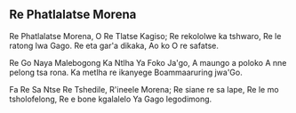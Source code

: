 ## Re Phatlalatse Morena

Re Phatlalatse Morena, O Re Tlatse Kagiso;
Re rekololwe ka tshwaro, Re le ratong lwa Gago.
Re eta gar'a dikaka, Ao ko O re safatse.

Re Go Naya Malebogong Ka Ntlha Ya Foko Ja'go,
A maungo a poloko A nne pelong tsa rona.
Ka metlha re ikanyege Boammaaruring jwa'Go.

Fa Re Sa Ntse Re Tshedile, R'ineele Morena;
Re siane re sa lape, Re le mo tsholofelong,
Re e bone kgalalelo Ya Gago legodimong.

